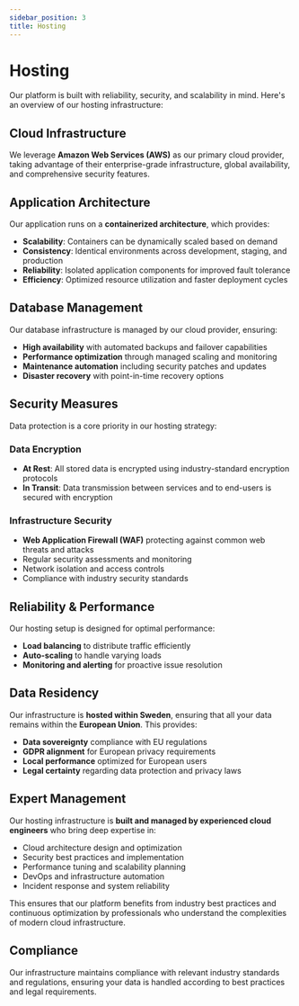 ```yaml
---
sidebar_position: 3
title: Hosting
---
```


# Hosting

Our platform is built with reliability, security, and scalability in mind. Here's an overview of our hosting infrastructure:

## Cloud Infrastructure

We leverage **Amazon Web Services (AWS)** as our primary cloud provider, taking advantage of their enterprise-grade infrastructure, global availability, and comprehensive security features.

## Application Architecture

Our application runs on a **containerized architecture**, which provides:

- **Scalability**: Containers can be dynamically scaled based on demand
- **Consistency**: Identical environments across development, staging, and production
- **Reliability**: Isolated application components for improved fault tolerance
- **Efficiency**: Optimized resource utilization and faster deployment cycles

## Database Management

Our database infrastructure is managed by our cloud provider, ensuring:

- **High availability** with automated backups and failover capabilities
- **Performance optimization** through managed scaling and monitoring
- **Maintenance automation** including security patches and updates
- **Disaster recovery** with point-in-time recovery options

## Security Measures

Data protection is a core priority in our hosting strategy:

### Data Encryption
- **At Rest**: All stored data is encrypted using industry-standard encryption protocols
- **In Transit**: Data transmission between services and to end-users is secured with encryption

### Infrastructure Security
- **Web Application Firewall (WAF)** protecting against common web threats and attacks
- Regular security assessments and monitoring
- Network isolation and access controls
- Compliance with industry security standards

## Reliability & Performance

Our hosting setup is designed for optimal performance:

- **Load balancing** to distribute traffic efficiently
- **Auto-scaling** to handle varying loads
- **Monitoring and alerting** for proactive issue resolution

## Data Residency

Our infrastructure is **hosted within Sweden**, ensuring that all your data remains within the **European Union**. This provides:

- **Data sovereignty** compliance with EU regulations
- **GDPR alignment** for European privacy requirements
- **Local performance** optimized for European users
- **Legal certainty** regarding data protection and privacy laws

## Expert Management

Our hosting infrastructure is **built and managed by experienced cloud engineers** who bring deep expertise in:

- Cloud architecture design and optimization
- Security best practices and implementation
- Performance tuning and scalability planning
- DevOps and infrastructure automation
- Incident response and system reliability

This ensures that our platform benefits from industry best practices and continuous optimization by professionals who understand the complexities of modern cloud infrastructure.

## Compliance

Our infrastructure maintains compliance with relevant industry standards and regulations, ensuring your data is handled according to best practices and legal requirements.